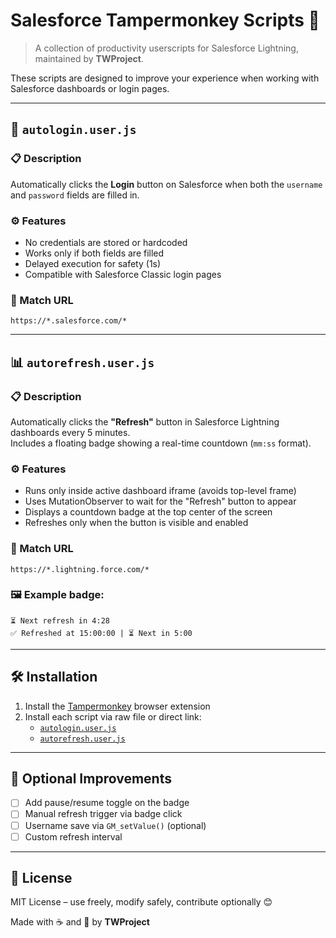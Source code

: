# Salesforce Tampermonkey Scripts 🚀

> A collection of productivity userscripts for Salesforce Lightning, maintained by **TWProject**.

These scripts are designed to improve your experience when working with Salesforce dashboards or login pages.

---

## 🔐 `autologin.user.js`

### 📋 Description
Automatically clicks the **Login** button on Salesforce when both the `username` and `password` fields are filled in.

### ⚙️ Features
- No credentials are stored or hardcoded
- Works only if both fields are filled
- Delayed execution for safety (1s)
- Compatible with Salesforce Classic login pages

### 🎯 Match URL
```
https://*.salesforce.com/*
```

---

## 📊 `autorefresh.user.js`

### 📋 Description
Automatically clicks the **"Refresh"** button in Salesforce Lightning dashboards every 5 minutes.  
Includes a floating badge showing a real-time countdown (`mm:ss` format).

### ⚙️ Features
- Runs only inside active dashboard iframe (avoids top-level frame)
- Uses MutationObserver to wait for the "Refresh" button to appear
- Displays a countdown badge at the top center of the screen
- Refreshes only when the button is visible and enabled

### 🎯 Match URL
```
https://*.lightning.force.com/*
```

### 🖼 Example badge:
```
⏳ Next refresh in 4:28
✅ Refreshed at 15:00:00 | ⏳ Next in 5:00
```

---

## 🛠 Installation

1. Install the [Tampermonkey](https://www.tampermonkey.net/) browser extension
2. Install each script via raw file or direct link:
   - [`autologin.user.js`](./autologin.user.js)
   - [`autorefresh.user.js`](./autorefresh.user.js)

---

## 🧩 Optional Improvements

- [ ] Add pause/resume toggle on the badge
- [ ] Manual refresh trigger via badge click
- [ ] Username save via `GM_setValue()` (optional)
- [ ] Custom refresh interval

---

## 📜 License

MIT License – use freely, modify safely, contribute optionally 😊

Made with ☕ and 🔧 by **TWProject**
